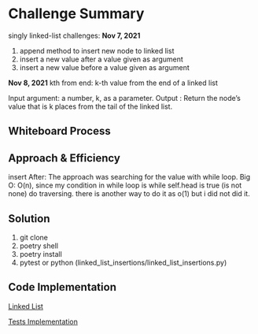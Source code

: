 # Challenge Summary

singly linked-list challenges:
**Nov 7, 2021**

  1. append method to insert new node to linked list
  2. insert a new value after a value given as argument
  3. insert a new value before a value given as argument

**Nov 8, 2021**
kth from end: k-th value from the end of a linked list

Input argument: a number, k, as a parameter.
Output : Return the node’s value that is k places from the tail of the linked list.

## Whiteboard Process

## Approach & Efficiency

insert After:
The approach was searching for the value with while loop.
Big O: O(n), since my condition in while loop is while self.head is true (is not none) do traversing. there is another way to do it as o(1) but i did not did it.

## Solution

1. git clone
2. poetry shell
3. poetry install
4. pytest or python (linked_list_insertions/linked_list_insertions.py)

## Code Implementation

[Linked List](linked_list_insertions/linked_list_insertions.py)

[Tests Implementation](tests/test_linked_list_insertions.py)
